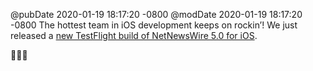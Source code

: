 @pubDate 2020-01-19 18:17:20 -0800
@modDate 2020-01-19 18:17:20 -0800
The hottest team in iOS development keeps on rockin’! We just released a [new TestFlight build of NetNewsWire 5.0 for iOS](https://nnw.ranchero.com/2020/01/19/netnewswire-for-ios.html).

🎸🐣🐯
